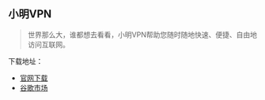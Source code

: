 ## 小明VPN

> 世界那么大，谁都想去看看，小明VPN帮助您随时随地快速、便捷、自由地访问互联网。

下载地址：
- [官网下载](http://139.162.102.247/apks/xiaoming-vpn-1.0.0_git.apk "官网下载") 
- [谷歌市场](http://play.google.com/store/apps/details?id=com.xiaoming.vpn "谷歌市场")  

